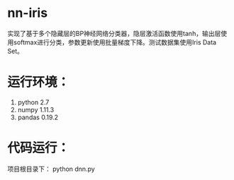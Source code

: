 # nn-iris
实现了基于多个隐藏层的BP神经网络分类器，隐层激活函数使用tanh，输出层使用softmax进行分类，参数更新使用批量梯度下降。测试数据集使用Iris Data Set。

# 运行环境：
1. python 2.7
2. numpy 1.11.3
3. pandas 0.19.2

# 代码运行：
项目根目录下： python dnn.py
